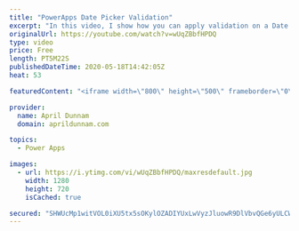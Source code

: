 ```yaml
---
title: "PowerApps Date Picker Validation"
excerpt: "In this video, I show how you can apply validation on a Date Picker control in PowerApps.  You can use this to restrict the selected date options to business days only, 3 days in the future, etc.    For step by step directions and code to copy and paste, please reference my corresponding blog post:"
originalUrl: https://youtube.com/watch?v=wUqZBbfHPDQ
type: video
price: Free
length: PT5M22S
publishedDateTime: 2020-05-18T14:42:05Z
heat: 53

featuredContent: "<iframe width=\"800\" height=\"500\" frameborder=\"0\" src=\"https://www.youtube.com/embed/wUqZBbfHPDQ\" allow=\"accelerometer; autoplay; encrypted-media; gyroscope; picture-in-picture\" allowfullscreen></iframe>"

provider:
  name: April Dunnam
  domain: aprildunnam.com

topics:
  - Power Apps

images:
  - url: https://i.ytimg.com/vi/wUqZBbfHPDQ/maxresdefault.jpg
    width: 1280
    height: 720
    isCached: true

secured: "SHWUcMp1witVOL0iXU5tx5sOKylOZADIYUxLwVyzJluowR9DlVbvQGe6yULCW0y5p/nyHgvFQLcFXPW6L5SIqr0xXI9GqnV0FN+Zh1smy4z0+yhRNFxzrMqxp24x77ctzOHI0BrHCy2a2I12HRFcjaL7doF1PoYkwn9F/sGX39l0rtqKKpvTMfgDBJgd/bFYfp1xSgQMq+ZqrXjxz/j9QRsDQ6gvrOi1jDNiSblmtRmtlH8nn1GsK1O0fk6ivDKhd8gO4ptf9VmDYmNxn/aDYr39sfEnEmDVuYszwjZhB5Lp9eP2LJBg4m84T3UiTDc2g7GrImJhzRk6eCMYde1rgwH7fxpeuXiwvHlO/+K1X/VzRgHMysk+AYMawl4M8cBXaMEOU6eYwP1xOApn3dXV/H0z1QMfm66ajWqWtVjSrZs=;fXq5yn6mKn0qzBaRo0bLIA=="
---
```


